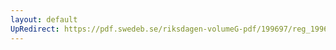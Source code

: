 ```yaml
---
layout: default
UpRedirect: https://pdf.swedeb.se/riksdagen-volumeG-pdf/199697/reg_199697/reg_199697_0257.pdf
---
```

